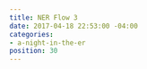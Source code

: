 ```yaml
---
title: NER Flow 3
date: 2017-04-18 22:53:00 -04:00
categories:
- a-night-in-the-er
position: 30
---
```



